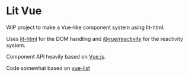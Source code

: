 # Lit Vue

WIP project to make a Vue-like component system using lit-html.

Uses [lit-html](https://github.com/lit/lit) for the DOM handling and [@vue/reactivity](https://github.com/vuejs/core/tree/main/packages/reactivity#readme) for the reactivity system.

Component API heavily based on [Vue.js](https://github.com/vuejs/core).

Code somewhat based on [vue-list](https://github.com/yyx990803/vue-lit)

